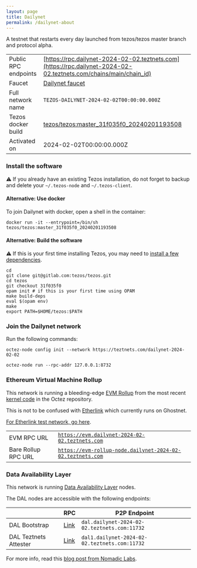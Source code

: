 ```yaml
---
layout: page
title: Dailynet
permalink: /dailynet-about
---
```


A testnet that restarts every day launched from tezos/tezos master branch and protocol alpha.

| | |
|-------|---------------------|
| Public RPC endpoints | [https://rpc.dailynet-2024-02-02.teztnets.com](https://rpc.dailynet-2024-02-02.teztnets.com/chains/main/chain_id)<br/> |
| Faucet | [Dailynet faucet](https://faucet.dailynet-2024-02-02.teztnets.com) |
| Full network name | `TEZOS-DAILYNET-2024-02-02T00:00:00.000Z` |
| Tezos docker build | [tezos/tezos:master_31f035f0_20240201193508](https://hub.docker.com/r/tezos/tezos/tags?page=1&ordering=last_updated&name=master_31f035f0_20240201193508) |
| Activated on | 2024-02-02T00:00:00.000Z |





### Install the software

⚠️  If you already have an existing Tezos installation, do not forget to backup and delete your `~/.tezos-node` and `~/.tezos-client`.



#### Alternative: Use docker

To join Dailynet with docker, open a shell in the container:

```
docker run -it --entrypoint=/bin/sh tezos/tezos:master_31f035f0_20240201193508
```

#### Alternative: Build the software

⚠️  If this is your first time installing Tezos, you may need to [install a few dependencies](https://tezos.gitlab.io/introduction/howtoget.html#setting-up-the-development-environment-from-scratch).

```
cd
git clone git@gitlab.com:tezos/tezos.git
cd tezos
git checkout 31f035f0
opam init # if this is your first time using OPAM
make build-deps
eval $(opam env)
make
export PATH=$HOME/tezos:$PATH
```

### Join the Dailynet network

Run the following commands:

```
octez-node config init --network https://teztnets.com/dailynet-2024-02-02

octez-node run --rpc-addr 127.0.0.1:8732
```


### Ethereum Virtual Machine Rollup

This network is running a bleeding-edge [EVM Rollup](https://docs.etherlink.com/welcome/what-is-etherlink) from the most recent [kernel code](https://gitlab.com/tezos/tezos/-/tree/master/etherlink) in the Octez repository.

This is not to be confused with [Etherlink](https://docs.etherlink.com/get-started/connect-your-wallet-to-etherlink) which currently runs on Ghostnet.

[For Etherlink test network, go here](https://docs.etherlink.com/get-started/connect-your-wallet-to-etherlink).

| | |
|-------|---------------------|
| EVM RPC URL | [`https://evm.dailynet-2024-02-02.teztnets.com`](https://evm.dailynet-2024-02-02.teztnets.com) |
| Bare Rollup RPC URL | [`https://evm-rollup-node.dailynet-2024-02-02.teztnets.com`](https://evm-rollup-node.dailynet-2024-02-02.teztnets.com/global/block/head) |




### Data Availability Layer

This network is running [Data Availability Layer](https://tezos.gitlab.io/shell/dal.html) nodes.


The DAL nodes are accessible with the following endpoints:

| | RPC | P2P Endpoint |
|------------|---------|--------------|
| DAL Bootstrap | [Link](https://dal-bootstrap-rpc.dailynet-2024-02-02.teztnets.com) | `dal.dailynet-2024-02-02.teztnets.com:11732` |
| DAL Teztnets Attester | [Link](https://dal-attester-rpc.dailynet-2024-02-02.teztnets.com) | `dal1.dailynet-2024-02-02.teztnets.com:11732` |


For more info, read this [blog post from Nomadic Labs](https://research-development.nomadic-labs.com/data-availability-layer-tezos.html).



